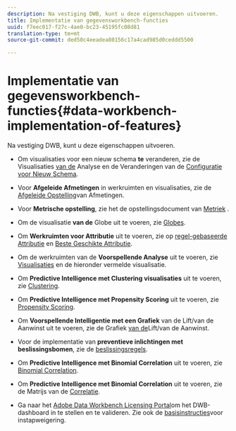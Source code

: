 ```yaml
---
description: Na vestiging DWB, kunt u deze eigenschappen uitvoeren.
title: Implementatie van gegevensworkbench-functies
uuid: f7eec017-f27c-4ae0-bc23-45195fc08d81
translation-type: tm+mt
source-git-commit: ded50c4eeadea80156c17a4cad985d0ceddd5500

---
```



# Implementatie van gegevensworkbench-functies{#data-workbench-implementation-of-features}

Na vestiging DWB, kunt u deze eigenschappen uitvoeren.

* Om visualisaties voor een nieuw schema **te** veranderen, zie de Visualisaties [van de](https://docs.adobe.com/content/help/en/data-workbench/using/client/analysis-visualizations/c-analysis-vis.html) Analyse en de Veranderingen van de [Configuratie voor Nieuw Schema](../../../home/dwb-implement-overview/dwb-implement-deliver/dwb-implement-config-new-schema.md#concept-9aced98e988b48ebbf9e6607c182d0de).

* Voor **Afgeleide Afmetingen** in werkruimten en visualisaties, zie de [Afgeleide Opstelling](../../../home/dwb-implement-overview/dwb-implement-deliver/dwb-implement-derived-dims.md#concept-19a5c554ac3e4bc9b86b9aaca5f8cad6)van Afmetingen.

* Voor **Metrische opstelling**, zie het de opstellingsdocument van [Metriek](../../../home/dwb-implement-overview/dwb-implement-configure/dwb-implement-metric-setup.md#concept-f568a931db5b4b62b7b1e7827c7f7bf6) .

* Om de visualisatie **van de** Globe uit te voeren, zie [Globes](https://docs.adobe.com/content/help/en/data-workbench/using/client/analysis-visualizations/globes/c-globes.html).

* Om **Werkruimten voor Attributie** uit te voeren, zie op [regel-gebaseerde Attributie](https://docs.adobe.com/help/en/data-workbench/using/client/attribution-reports/c-rules-attrib.html) en [Beste Geschikte Attributie](https://docs.adobe.com/help/en/data-workbench/using/client/attribution-reports/c-attrib-algorithmic.html).

* Om de werkruimten van de **Voorspellende Analyse** uit te voeren, zie [Visualisaties](https://docs.adobe.com/content/help/en/data-workbench/using/client/visualizations/c-vis.html) en de hieronder vermelde visualisatie.

* Om **Predictive Intelligence met Clustering visualisaties** uit te voeren, zie [Clustering](https://docs.adobe.com/help/en/data-workbench/using/client/analysis-visualizations/visitor-cluster/c-visitor-cluster.html).

* Om **Predictive Intelligence met Propensity Scoring** uit te voeren, zie [Propensity Scoring](https://docs.adobe.com/content/help/en/data-workbench/using/client/analysis-visualizations/visitor-propensity/c-visitor-propensity.html).

* Om **Voorspellende Intelligentie met een Grafiek** van de Lift/van de Aanwinst uit te voeren, zie de Grafiek [van de](https://docs.adobe.com/content/help/en/data-workbench/using/client/analysis-visualizations/visitor-propensity/c-propensity-gain-lift-chart.html)Lift/van de Aanwinst.

* Voor de implementatie van **preventieve inlichtingen met beslissingsbomen**, zie de [beslissingsregels](https://docs.adobe.com/content/help/en/data-workbench/using/client/analysis-visualizations/decision-trees/c-decision-trees.html).

* Om **Predictive Intelligence met Binomial Correlation** uit te voeren, zie [Binomial Correlation](https://docs.adobe.com/content/help/en/data-workbench/using/client/analysis-visualizations/correlation-analysis/c-correlation-analysis.html).

* Om **Predictive Intelligence met Binomial Correlation** uit te voeren, zie de Matrijs van de [Correlatie](https://docs.adobe.com/content/help/en/data-workbench/using/client/analysis-visualizations/correlation-analysis/c-correlation-analysis.html).

* Ga naar het [Adobe Data Workbench Licensing Portal](https://license.visualsciences.com/License/#documentation)om het DWB-dashboard in te stellen en te valideren. Zie ook de [basisinstructies](../../../home/dwb-implement-overview/dwb-implement-provision/dwb-implement-onboarding.md#concept-e93aba41b26a410f959c5ca7f8e33355)voor instapweigering.

